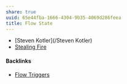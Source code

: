 ```yaml
---
share: true
uuid: 65e44fba-1666-4304-9b35-4069d286feea
title: Flow State
---
```

* [Steven Kotler](/Steven Kotler)
* [Stealing Fire](/0d402b52-6f03-4eb7-9069-925d7b717688)

#### Backlinks

* [Flow Triggers](/39500d67-7304-48b2-9915-5cb0be7f9dc0)